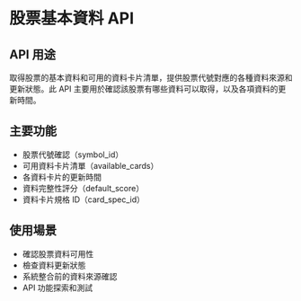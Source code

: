 # 股票基本資料 API

## API 用途
取得股票的基本資料和可用的資料卡片清單，提供股票代號對應的各種資料來源和更新狀態。此 API 主要用於確認該股票有哪些資料可以取得，以及各項資料的更新時間。

## 主要功能
- 股票代號確認（symbol_id）
- 可用資料卡片清單（available_cards）
- 各資料卡片的更新時間
- 資料完整性評分（default_score）
- 資料卡片規格 ID（card_spec_id）

## 使用場景
- 確認股票資料可用性
- 檢查資料更新狀態
- 系統整合前的資料來源確認
- API 功能探索和測試